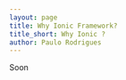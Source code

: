 ```yaml
---
layout: page
title: Why Ionic Framework?
title_short: Why Ionic ?
author: Paulo Rodrigues
---
```


Soon